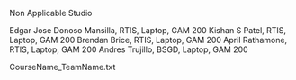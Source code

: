 Non Applicable Studio

Edgar Jose Donoso Mansilla, RTIS, Laptop, GAM 200
Kishan S Patel, RTIS, Laptop, GAM 200
Brendan Brice, RTIS, Laptop, GAM 200
April Rathamone, RTIS, Laptop, GAM 200
Andres Trujillo, BSGD, Laptop, GAM 200

CourseName_TeamName.txt